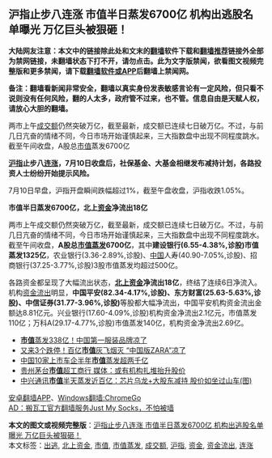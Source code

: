  <h2>沪指止步八连涨 市值半日蒸发6700亿 机构出逃股名单曝光 万亿巨头被狠砸！</h2> <p class="notice"><b>大陆网友注意：本文中的链接除此处和文末的<a href="https://github.com/bannedbook/fanqiang" >翻墙</a>软件下载和<a href="https://github.com/killgcd/justmysocks/blob/master/README.md">翻墙推荐</a>链接外全部为禁网链接，未翻墙状态下打不开，请勿点击。此为文字版禁闻，欲看图文视频完整版和更多禁闻，请下载<a href="https://github.com/bannedbook/fanqiang">翻墙软件或APP</a>后翻墙上禁闻网。</p><p>备注：翻墙看新闻非常安全，翻墙以真实身份发表敏感言论有一定风险，但只看不说则没有任何风险，翻的人太多，政府管不过来，也不管。信息自由是天赋人权，请放心大胆的翻墙。</b></p>  <div class="entry"> <p id="summary">两市上午<a href="https://www.bannedbook.org/bnews/tag/%E6%88%90%E4%BA%A4%E9%A2%9D/" class="st_tag internal_tag" rel="tag" title="标签 成交额 下的日志">成交额</a>仍然突破万亿，截至最新，成交额已连续七日破万亿。不过，与前几日亢奋的情绪不同，今日市场开始谨慎起来，三大指数盘中出现不同程度跳水。截至午间收盘，A股总<a href="https://www.bannedbook.org/bnews/tag/%E5%B8%82%E5%80%BC/" class="st_tag internal_tag" rel="tag" title="标签 市值 下的日志">市值</a>蒸发6700亿</p> <p><strong><a href="https://www.bannedbook.org/bnews/tag/%E6%B2%AA%E6%8C%87/" class="st_tag internal_tag" rel="tag" title="标签 沪指 下的日志">沪指</a>止步八<a href="https://www.bannedbook.org/bnews/tag/%E8%BF%9E%E6%B6%A8/" class="st_tag internal_tag" rel="tag" title="标签 连涨 下的日志">连涨</a>，7月10日收盘后，社保基金、大基金相继发布减持计划，各路投资人士纷纷开始提示风险。</strong></p> <p>7月10日早盘，沪指开盘瞬间跌幅超过1%，截至午盘收盘，沪指收跌1.05%。</p> <p><strong>市值半日蒸发6700亿，北上<a href="https://www.bannedbook.org/bnews/tag/%E8%B5%84%E9%87%91/" class="st_tag internal_tag" rel="tag" title="标签 资金 下的日志">资金</a>净流出18亿</strong></p>  <p>两市上午成交额仍然突破万亿，截至最新，成交额已连续七日破万亿。不过，与前几日亢奋的情绪不同，今日市场开始谨慎起来，三大指数盘中出现不同程度跳水。截至午间收盘，<strong>A股总<a href="https://www.bannedbook.org/bnews/tag/%E5%B8%82%E5%80%BC%E8%92%B8%E5%8F%91/" class="st_tag internal_tag" rel="tag" title="标签 市值蒸发 下的日志">市值蒸发</a>6700亿</strong>，其中<strong>建设银行(6.55-4.38%,诊股)市值蒸发1325亿</strong>，农业银行(3.36-2.89%,诊股)、<span class='wp_keywordlink_affiliate'><a href="https://www.bannedbook.org/" title="中国" target="_blank">中国</a></span>人寿(40.90-7.05%,诊股)、招商银行(37.25-3.77%,诊股)3股市值蒸发均超过500亿。</p> <p>各路资金都呈现了大幅流出状态，<strong><a href="https://www.bannedbook.org/bnews/tag/%E5%8C%97%E4%B8%8A%E8%B5%84%E9%87%91/" class="st_tag internal_tag" rel="tag" title="标签 北上资金 下的日志">北上资金</a>净流出18亿</strong>，终结了连续6日净流入。机构<a href="https://www.bannedbook.org/bnews/tag/%E8%B5%84%E9%87%91%E6%B5%81%E5%87%BA/" class="st_tag internal_tag" rel="tag" title="标签 资金流出 下的日志">资金流出</a>明显，<strong>中国平安(82.34-4.17%,诊股)、东方财富(25.63-5.63%,诊股)、中信证券(31.77-3.96%,诊股)</strong>等股都大幅净流出，中国平安机构资金流出金额达8.81亿元。兴业银行(17.60-4.09%,诊股)机构资金净流出2.1亿元，市值蒸发110亿；万科A(29.17-4.77%,诊股)市值蒸发140亿，机构资金净流出2.69亿。</p> <ul class='op-related-articles' title='相关阅读'> <li><a href='https://www.bannedbook.org/bnews/finance/20200706/1356487.html' target='_blank'><b>市值</b>蒸发338亿！中国第一服装品牌凉了 </a></li> <li><a href='https://www.bannedbook.org/bnews/topimagenews/20200705/1355988.html' target='_blank'>又来3个跌停！百亿<b>市值</b>灰飞烟灭 “中国版ZARA”凉了</a></li> <li><a href='https://www.bannedbook.org/bnews/comments/20200704/1355336.html' target='_blank'>中国10家上市车企半年<b>市值</b>蒸发超两千亿</a></li> <li><a href='https://www.bannedbook.org/bnews/comments/20200624/1349516.html' target='_blank'>贵州茅台<b>市值</b>超工商行 媒体：或有机构扎堆抬升股价</a></li> <li><a href='https://www.bannedbook.org/bnews/topimagenews/20200623/1349209.html' target='_blank'>中兴通讯<b>市值</b>半天蒸发近百亿：芯片乌龙+大股东减持 股价如坐过山车(图)</a></li> </ul> <div class="texttj"> <a href="https://github.com/bannedbook/fanqiang/wiki/%E7%A6%81%E9%97%BB%E7%BD%91%E5%AE%89%E5%8D%93%E7%BF%BB%E5%A2%99%E6%96%B0%E9%97%BBAPP" target="_blank">安卓翻墙APP</a>、<a href="https://github.com/bannedbook/fanqiang/wiki/Chrome%E4%B8%80%E9%94%AE%E7%BF%BB%E5%A2%99%E5%8C%85" target="_blank">Windows翻墙:ChromeGo</a><br/> <a href="https://github.com/killgcd/justmysocks/blob/master/README.md" target="_blank">AD：搬瓦工官方翻墙服务Just My Socks，不怕被墙</a> </div><p></p><a name='sharetosocial'></a>         <div><b>本文的图文或视频完整版</b>：<a href='https://www.bannedbook.org/bnews/finance/20200710/1358711.html'>沪指止步八连涨 市值半日蒸发6700亿 机构出逃股名单曝光 万亿巨头被狠砸！</a></div>  </div><!--END ENTRY--> <div class="postfooter"> <div>本文标签：<a href="https://www.bannedbook.org/bnews/tag/%E5%87%BA%E9%80%83/" rel="tag">出逃</a>, <a href="https://www.bannedbook.org/bnews/tag/%E5%8C%97%E4%B8%8A%E8%B5%84%E9%87%91/" rel="tag">北上资金</a>, <a href="https://www.bannedbook.org/bnews/tag/%E5%B8%82%E5%80%BC/" rel="tag">市值</a>, <a href="https://www.bannedbook.org/bnews/tag/%E5%B8%82%E5%80%BC%E8%92%B8%E5%8F%91/" rel="tag">市值蒸发</a>, <a href="https://www.bannedbook.org/bnews/tag/%E6%88%90%E4%BA%A4%E9%A2%9D/" rel="tag">成交额</a>, <a href="https://www.bannedbook.org/bnews/tag/%E6%B2%AA%E6%8C%87/" rel="tag">沪指</a>, <a href="https://www.bannedbook.org/bnews/tag/%E8%B5%84%E9%87%91/" rel="tag">资金</a>, <a href="https://www.bannedbook.org/bnews/tag/%E8%B5%84%E9%87%91%E6%B5%81%E5%87%BA/" rel="tag">资金流出</a>, <a href="https://www.bannedbook.org/bnews/tag/%E8%BF%9E%E6%B6%A8/" rel="tag">连涨</a></div>  </div><!--END POSTFOOTER--> 